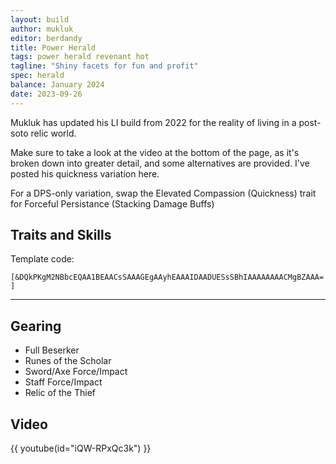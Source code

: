 ```yaml
---
layout: build
author: mukluk
editor: berdandy
title: Power Herald
tags: power herald revenant hot
tagline: "Shiny facets for fun and profit"
spec: herald
balance: January 2024
date: 2023-09-26
---
```


Mukluk has updated his LI build from 2022 for the reality of living in a post-soto relic world.

Make sure to take a look at the video at the bottom of the page, as it's broken down into greater detail, and some alternatives are provided. I've posted his quickness variation here.

For a DPS-only variation, swap the Elevated Compassion (Quickness) trait for Forceful Persistance (Stacking Damage Buffs)

## Traits and Skills

Template code:

`[&DQkPKgM2NBbcEQAA1BEAACsSAAAGEgAAyhEAAAIDAADUESsSBhIAAAAAAAACMgBZAAA=]`

---

<div
  data-armory-embed='skills'
  data-armory-ids='28134,28419' data-armory-nokey=true
>
</div><div data-armory-embed='skills' data-armory-ids='26937,29209,28231,27107,28406'></div><div data-armory-embed='skills' data-armory-ids='27372,28516,26679,26557,27975'></div>
<div
  data-armory-embed='specializations'
  data-armory-ids='15,3,52'
  data-armory-15-traits='1767,1765,1800'
  data-armory-3-traits='1761,1774,1719'
  data-armory-52-traits='1806,1738,1746'
>
</div>

## Gearing

- Full Beserker
- Runes of the Scholar
- Sword/Axe Force/Impact
- Staff Force/Impact
- Relic of the Thief

## Video
{{ youtube(id="iQW-RPxQc3k") }}

